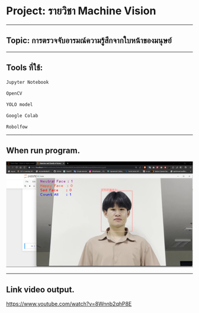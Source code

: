 # Project: รายวิชา Machine Vision
<hr/>

## Topic: การตรวจจับอารมณ์ความรู้สึกจากใบหน้าของมนุษย์
<hr/>

## Tools ที่ใช้:

```
Jupyter Notebook
```
```
OpenCV
```
```
YOLO model
```
```
Google Colab
```
```
Robolfow
```

<hr/>

## When run program.


![Photo](image/photo-output-when-run-this-code.png)


<hr/>

## Link video output.

https://www.youtube.com/watch?v=8Wnnb2qhP8E

    
